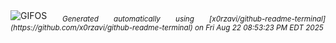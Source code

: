 <div align="justify">
<picture>
    <source media="(prefers-color-scheme: dark)" srcset="https://i.ibb.co/yF3vmnCb/output-gif.gif">
    <source media="(prefers-color-scheme: light)" srcset="https://i.ibb.co/yF3vmnCb/output-gif.gif">
    <img alt="GIFOS" src="https://i.ibb.co/yF3vmnCb/output-gif.gif">
</picture>
<sub><i>Generated automatically using [x0rzavi/github-readme-terminal](https://github.com/x0rzavi/github-readme-terminal) on Fri Aug 22 08:53:23 PM EDT 2025</i></sub>
</div>

<!--  -->